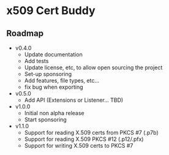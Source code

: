# x509 Cert Buddy

## Roadmap

- v0.4.0
  - Update documentation
  - Add tests
  - Update license, etc, to allow open sourcing the project
  - Set-up sponsoring
  - Add features, file types, etc...
  - fix bug when exporting
- v0.5.0 
  - Add API (Extensions or Listener... TBD)
- v1.0.0 
  - Initial non alpha release
  - Start sponsoring
- v1.1.0 
  - Support for reading X.509 certs from PKCS #7 (.p7b)
  - Support for reading X.509 PKCS #12 (.p12/.pfx)
  - Support for writing X.509 certs to PKCS #7